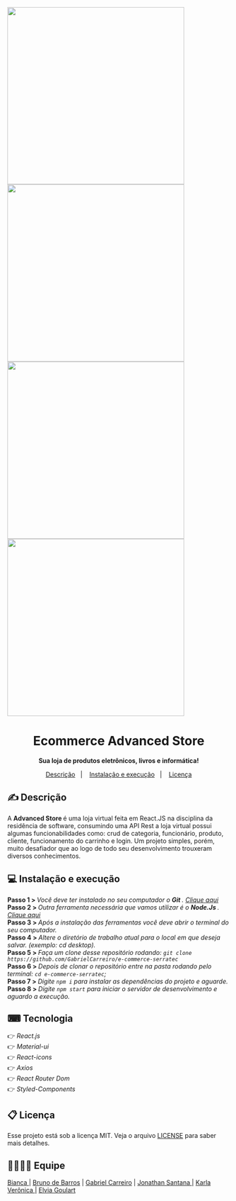 <img src="https://i.imgur.com/puV8oFv.png" width="400"> <img src="https://i.imgur.com/OYE4V2m.png" width="400">
<img src="https://i.imgur.com/CvniL30.png" width="400"> <img src="https://i.imgur.com/EPkVqDq.png" width="400">

<h1 align="center">Ecommerce Advanced Store </h1>
 <p align="center"> <strong> Sua loja de produtos eletrônicos, livros e informática!</strong></p>

<p align="center">
  <a href="#-descrição">Descrição</a>&nbsp;&nbsp;&nbsp;|&nbsp;&nbsp;&nbsp;
  <a href="#-instalação-e-execução">Instalação e execução</a>&nbsp;&nbsp;&nbsp;|&nbsp;&nbsp;&nbsp;
  <a href="#memo-licença">Licença</a>
</p>

## ✍ Descrição

A <strong> Advanced Store </strong> é uma loja virtual feita em React.JS na disciplina da residência de software, consumindo uma API Rest a loja virtual possui algumas funcionabilidades como: crud de categoria, funcionário, produto, cliente, funcionamento do carrinho e login. Um projeto simples, porém, muito desafiador que ao logo de todo seu desenvolvimento trouxeram diversos conhecimentos. 


 ## 💻 Instalação e execução
 
<strong> Passo 1 > </strong> <i> Você deve ter instalado no seu computador o <strong> Git  </strong>. <a href="https://git-scm.com/"> Clique aqui </a></i><br>
<strong> Passo 2 > </strong> <i> Outra ferramenta necessária que vamos utilizar é o <strong> Node.Js </strong>. <a href="https://nodejs.org/en/"> Clique aqui </a></i><br>
<strong> Passo 3 > </strong> <i> Após a instalação das ferramentas você deve abrir o terminal do seu computador. </i><br>
<strong> Passo 4 > </strong> <i> Altere o diretório de trabalho atual para o local em que deseja salvar. (exemplo: cd desktop).</i><br>
<strong> Passo 5 > </strong> <i> Faça um clone desse repositório rodando: `git clone https://github.com/GabrielCarreiro/e-commerce-serratec`</i><br>
<strong> Passo 6 > </strong> <i> Depois de clonar o repositório entre na pasta rodando pelo terminal: `cd e-commerce-serratec`; </i><br>
<strong> Passo 7 > </strong> <i> Digite `npm i` para instalar as dependências do projeto e aguarde. </i><br>
<strong> Passo 8 > </strong> <i> Digite `npm start` para iniciar o servidor de desenvolvimento e aguardo a execução.</i><br>

## ⌨ Tecnologia 

👉<i> React.js </i><br/>
👉<i> Material-ui </i><br/>
👉<i> React-icons </i><br/>
👉<i> Axios </i><br/>
👉<i> React Router Dom </i><br/>
👉<i> Styled-Components </i>


## 📋 Licença

Esse projeto está sob a licença MIT. Veja o arquivo [LICENSE](LICENSE.md) para saber mais detalhes.

## 👩‍💻👨‍💻 Equipe

<a href="https://github.com/Bibiper"> Bianca </a> |
<a href="https://github.com/brunoBarGon"> Bruno de Barros</a> |
<a href="https://github.com/GabrielCarreiro">Gabriel Carreiro</a> |
<a href="https://github.com/nogueira-jonathan"> Jonathan Santana </a> |
<a href="https://github.com/KARLA-DINIZ"> Karla Verônica </a> |
<a href="https://github.com/elviamasiero"> Elvia Goulart </a> 
